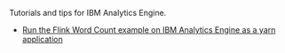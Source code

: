 Tutorials and tips for IBM Analytics Engine.

 - [Run the Flink Word Count example on IBM Analytics Engine as a yarn application](./flink_on_yarn_wordcount.md)
